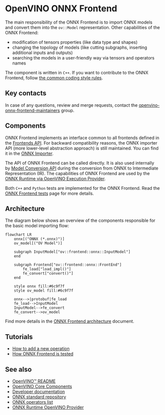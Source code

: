 # OpenVINO ONNX Frontend

The main responsibility of the ONNX Frontend is to import ONNX models and convert them into the `ov::Model` representation.
Other capabilities of the ONNX Frontend:
* modification of tensors properties (like data type and shapes)
* changing the topology of models (like cutting subgraphs, inserting additional inputs and outputs)
* searching the models in a user-friendly way via tensors and operators names

The component is written in `C++`. If you want to contribute to the ONNX Frontend, follow [the common coding style rules](../../../docs/dev/coding_style.md).


## Key contacts

In case of any questions, review and merge requests, contact the [openvino-onnx-frontend-maintainers](https://github.com/orgs/openvinotoolkit/teams/openvino-onnx-frontend-maintainers) group.


## Components

ONNX Frontend implements an interface common to all frontends defined in the [Frontends API](../common/include/openvino/frontend).
For backward compatibility reasons, the ONNX importer API (more lower-level abstraction approach) is still maintained. You can find it in the [ONNX Importer](./frontend/include/onnx_import/onnx.hpp).

The API of ONNX Frontend can be called directly. It is also used internally by [Model Conversion API](../../../tools/ovc) during the conversion from ONNX to Intermediate Representation (IR). The capabilities of ONNX Frontend are used by the [ONNX Runtime via OpenVINO Execution Provider](https://onnxruntime.ai/docs/build/eps.html#openvino).

Both `C++` and `Python` tests are implemented for the ONNX Frontend. Read the [ONNX Frontend tests](./docs/tests.md#onnx-frontend-testing-places) page for more details.


## Architecture
The diagram below shows an overview of the components responsible for the basic model importing flow:

```mermaid
flowchart LR
    onnx[("ONNX (*.onnx)")]
    ov_model[("OV Model")]

    subgraph InputModel["ov::frontend::onnx::InputModel"]
    end

    subgraph Frontend["ov::frontend::onnx::FrontEnd"]
        fe_load["load_impl()"]
        fe_convert["convert()"]
    end

    style onnx fill:#6c9f7f
    style ov_model fill:#6c9f7f

    onnx-->|protobuf|fe_load
    fe_load-->InputModel
    InputModel-->fe_convert
    fe_convert-->ov_model
```
Find more details in the [ONNX Frontend architecture](./docs/architecture.md) document.

## Tutorials
* [How to add a new operation](./docs/how_to_add_op.md)
* [How ONNX Frontend is tested](./docs/tests.md)

## See also
 * [OpenVINO™ README](../../../README.md)
 * [OpenVINO Core Components](../../README.md)
 * [Developer documentation](../../../docs/dev/index.md)
 * [ONNX standard repository](https://github.com/onnx/onnx/blob/main/README.md)
 * [ONNX operators list](https://github.com/onnx/onnx/blob/main/docs/Operators.md)
 * [ONNX Runtime OpenVINO Provider](https://github.com/microsoft/onnxruntime-openenclave/blob/openenclave-public/docs/execution_providers/OpenVINO-ExecutionProvider.md)
